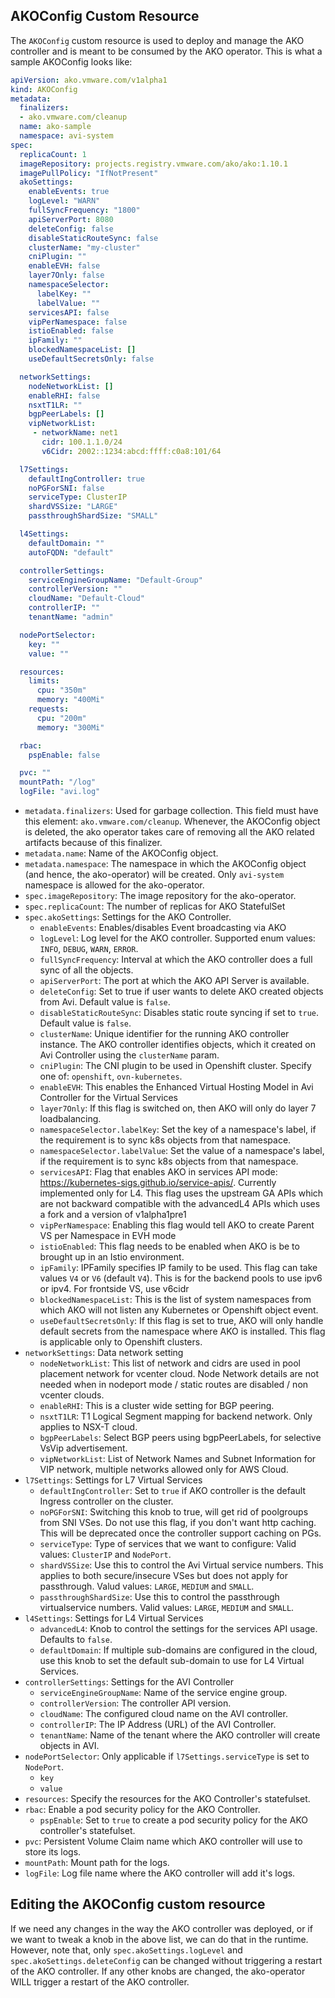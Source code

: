 ## AKOConfig Custom Resource

The `AKOConfig` custom resource is used to deploy and manage the AKO controller and is meant to be consumed by the AKO operator. This is what a sample AKOConfig looks like:
```yaml
apiVersion: ako.vmware.com/v1alpha1
kind: AKOConfig
metadata:
  finalizers:
  - ako.vmware.com/cleanup
  name: ako-sample
  namespace: avi-system
spec:
  replicaCount: 1
  imageRepository: projects.registry.vmware.com/ako/ako:1.10.1
  imagePullPolicy: "IfNotPresent"
  akoSettings:
    enableEvents: true
    logLevel: "WARN"
    fullSyncFrequency: "1800"
    apiServerPort: 8080 
    deleteConfig: false
    disableStaticRouteSync: false
    clusterName: "my-cluster"
    cniPlugin: ""
    enableEVH: false
    layer7Only: false
    namespaceSelector:
      labelKey: ""
      labelValue: ""
    servicesAPI: false
    vipPerNamespace: false
    istioEnabled: false
    ipFamily: ""
    blockedNamespaceList: []
    useDefaultSecretsOnly: false

  networkSettings:
    nodeNetworkList: []
    enableRHI: false
    nsxtT1LR: ""
    bgpPeerLabels: []
    vipNetworkList:
     - networkName: net1
       cidr: 100.1.1.0/24
       v6Cidr: 2002::1234:abcd:ffff:c0a8:101/64

  l7Settings:
    defaultIngController: true
    noPGForSNI: false
    serviceType: ClusterIP
    shardVSSize: "LARGE"
    passthroughShardSize: "SMALL"

  l4Settings:
    defaultDomain: ""
    autoFQDN: "default"

  controllerSettings:
    serviceEngineGroupName: "Default-Group"
    controllerVersion: ""
    cloudName: "Default-Cloud"
    controllerIP: ""
    tenantName: "admin"

  nodePortSelector:
    key: ""
    value: ""

  resources:
    limits:
      cpu: "350m"
      memory: "400Mi"
    requests:
      cpu: "200m"
      memory: "300Mi"

  rbac:
    pspEnable: false

  pvc: ""
  mountPath: "/log"
  logFile: "avi.log"
  ```

  - `metadata.finalizers`: Used for garbage collection. This field must have this element: `ako.vmware.com/cleanup`. Whenever, the AKOConfig object is deleted, the ako operator takes care of removing all the AKO related artifacts because of this finalizer.
  - `metadata.name`: Name of the AKOConfig object.
  - `metadata.namespace`: The namespace in which the AKOConfig object (and hence, the ako-operator) will be created. Only `avi-system` namespace is allowed for the ako-operator.
  - `spec.imageRepository`: The image repository for the ako-operator.
  - `spec.replicaCount`: The number of replicas for AKO StatefulSet
  - `spec.akoSettings`: Settings for the AKO Controller.
    * `enableEvents`: Enables/disables Event broadcasting via AKO 
    * `logLevel`: Log level for the AKO controller. Supported enum values: `INFO`, `DEBUG`, `WARN`, `ERROR`.
    * `fullSyncFrequency`: Interval at which the AKO controller does a full sync of all the objects.
    * `apiServerPort`: The port at which the AKO API Server is available.
    * `deleteConfig`: Set to true if user wants to delete AKO created objects from Avi. Default value is `false`.
    * `disableStaticRouteSync`: Disables static route syncing if set to `true`. Default value is `false`.
    * `clusterName`: Unique identifier for the running AKO controller instance. The AKO controller identifies objects, which it created on Avi Controller using the `clusterName` param.
    * `cniPlugin`: The CNI plugin to be used in Openshift cluster. Specify one of: `openshift`, `ovn-kubernetes`.
    * `enableEVH`: This enables the Enhanced Virtual Hosting Model in Avi Controller for the Virtual Services
    * `layer7Only`: If this flag is switched on, then AKO will only do layer 7 loadbalancing.
    * `namespaceSelector.labelKey`: Set the key of a namespace's label, if the requirement is to sync k8s objects from that namespace.
    * `namespaceSelector.labelValue`: Set the value of a namespace's label, if the requirement is to sync k8s objects from that namespace.
    * `servicesAPI`: Flag that enables AKO in services API mode: https://kubernetes-sigs.github.io/service-apis/. Currently implemented only for L4. This flag uses the upstream GA APIs which are not backward compatible with the advancedL4 APIs which uses a fork and a version of v1alpha1pre1
    * `vipPerNamespace`: Enabling this flag would tell AKO to create Parent VS per Namespace in EVH mode
    * `istioEnabled`: This flag needs to be enabled when AKO is be to brought up in an Istio environment.
    * `ipFamily`: IPFamily specifies IP family to be used. This flag can take values `V4` or `V6` (default `V4`). This is for the backend pools to use ipv6 or ipv4. For frontside VS, use v6cidr
    * `blockedNamespaceList`: This is the list of system namespaces from which AKO will not listen any Kubernetes or Openshift object event.
    * `useDefaultSecretsOnly`: If this flag is set to true, AKO will only handle default secrets from the namespace where AKO is installed. This flag is applicable only to Openshift clusters.
  - `networkSettings`: Data network setting
    * `nodeNetworkList`: This list of network and cidrs are used in pool placement network for vcenter cloud. Node Network details are not needed when in nodeport mode / static routes are disabled / non vcenter clouds.
    * `enableRHI`: This is a cluster wide setting for BGP peering.
    * `nsxtT1LR`: T1 Logical Segment mapping for backend network. Only applies to NSX-T cloud.
    * `bgpPeerLabels`: Select BGP peers using bgpPeerLabels, for selective VsVip advertisement.
    * `vipNetworkList`: List of Network Names and Subnet Information for VIP network, multiple networks allowed only for AWS Cloud.
  - `l7Settings`: Settings for L7 Virtual Services
    * `defaultIngController`: Set to `true` if AKO controller is the default Ingress controller on the cluster.
    * `noPGForSNI`: Switching this knob to true, will get rid of poolgroups from SNI VSes. Do not use this flag, if you don't want http caching. This will be deprecated once the controller support caching on PGs.
    * `serviceType`: Type of services that we want to configure: Valid values: `ClusterIP` and `NodePort`.
    * `shardVSSize`: Use this to control the Avi Virtual service numbers. This applies to both secure/insecure VSes but does not apply for passthrough. Valud values: `LARGE`, `MEDIUM` and `SMALL`.
    * `passthroughShardSize`: Use this to control the passthrough virtualservice numbers. Valid values: `LARGE`, `MEDIUM` and `SMALL`.
  - `l4Settings`: Settings for L4 Virtual Services
    * `advancedL4`: Knob to control the settings for the services API usage. Defaults to `false`.
    * `defaultDomain`: If multiple sub-domains are configured in the cloud, use this knob to set the default sub-domain to use for L4 Virtual Services.
  - `controllerSettings`: Settings for the AVI Controller
    * `serviceEngineGroupName`: Name of the service engine group.
    * `controllerVersion`: The controller API version.
    * `cloudName`: The configured cloud name on the AVI controller.
    * `controllerIP`: The IP Address (URL) of the AVI Controller.
    * `tenantName`: Name of the tenant where the AKO controller will create objects in AVI.
  - `nodePortSelector`: Only applicable if `l7Settings.serviceType` is set to `NodePort`.
    * `key`
    * `value`
  - `resources`: Specify the resources for the AKO Controller's statefulset.
  - `rbac`: Enable a pod security policy for the AKO Controller.
    * `pspEnable`: Set to `true` to create a pod security policy for the AKO controller's statefulset.
  - `pvc`: Persistent Volume Claim name which AKO controller will use to store its logs.
  - `mountPath`: Mount path for the logs.
  - `logFile`: Log file name where the AKO controller will add it's logs.

  ## Editing the AKOConfig custom resource
  If we need any changes in the way the AKO controller was deployed, or if we want to tweak a knob in the above list, we can do that in the runtime. However, note that, only `spec.akoSettings.logLevel` and `spec.akoSettings.deleteConfig` can be changed without triggering a restart of the AKO controller. If any other knobs are changed, the ako-operator WILL trigger a restart of the AKO controller.
